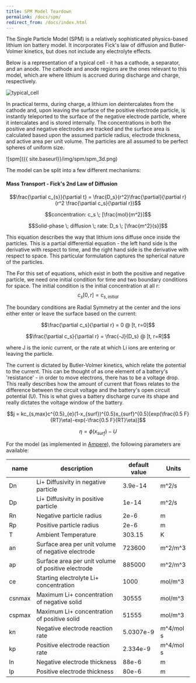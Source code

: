 ```yaml
---
title: SPM Model Teardown
permalink: /docs/spm/
redirect_from: /docs/index.html
---
```


The Single Particle Model (SPM) is a relatively sophisticated physics-based lithium ion battery model.  It incorporates Fick's law of diffusion and Butler-Volmer kinetics, but does not include any electrolyte effects.

Below is a representation of a typical cell - it has a cathode, a separator, and an anode. The cathode and anode regions are the ones relevant to this model, which
are where lithium is accrued during discharge and charge, respectively.

![typical_cell]({{_site.baseurl}}/img/spm/typical_cell.png)

In practical terms, during charge, a lithium ion deintercalates from the cathode and, upon leaving the surface of the positive electrode particle, is instantly teleported to the surface of the negative electrode particle, where it intercalates and is stored internally.  The concentrations in both the positive and negative electrodes are tracked and the surface area is calculated based upon the assumed particle radius, electrode thickness, and active area per unit volume.  The particles are all assumed to be perfect spheres of uniform size.

![spm]({{ site.baseurl}}/img/spm/spm_3d.png)

The model can be split into a few different mechanisms:

#### Mass Transport - Fick's 2nd Law of Diffusion

$$\frac{\partial c_{s}}{\partial t} = \frac{D_s}{r^2}\frac{\partial}{\partial r}(r^2 \frac{\partial c_s}{\partial r})$$  

$$concentration: c_s \; [\frac{mol}{m^2}]$$   

$$Solid-phase \; diffusion \;  rate: D_s \; [\frac{m^2}{s}]$$

This equation describes the way that lithium ions diffuse once inside the particles.  This is a partial differential equation - the left hand side is the derivative with respect to time, and the right hand side is the derivative with respect to space.  This particular formulation captures the spherical nature of the particles.

The For this set of equations, which exist in both the positive and negative particle, we need one initial condition for time and two boundary conditions for space.  The initial condition is the initial concentration at all r:  
$$c_s[0,r] = c_{s, initial}$$

The boundary conditions are Radial Symmetry at the center and the ions either enter or leave the surface based on the current:

$$\frac{\partial c_s}{\partial r} = 0 @ [t, r=0]$$  

$$\frac{\partial c_s}{\partial r} = \frac{-J}{D_s} @ [t, r=R]$$  

where J is the ionic current, or the rate at which Li ions are entering or leaving the particle.

The current is dictated by Butler-Volmer kinetics, which relate the potential to the current.  This can be thought of as one element of a battery's 'resistance' - in order to move electrons, there has to be a voltage drop.  This really describes how the amount of current that flows relates to the difference between the circuit voltage and the battery's open circuit potential (U).  This is what gives a battery discharge curve its shape and really dictates the voltage window of the battery.

$$j = kc_{s,max}c^{0.5}_{e}(1-x_{surf})^{0.5}x_{surf}^{0.5}[exp(\frac{0.5 F}{RT}\eta)-exp(-\frac{0.5 F}{RT}\eta)]$$

$$\eta = \phi(x_{surf})-U$$

For the model (as implemented in [Ampere](http://github.com/nealde/ampere)), the following parameters are available:  

| name   | description                                 | default value | Units   |
|--------|---------------------------------------------|---------------|---------|
| Dn     | Li+ Diffusivity in negative particle        | 3.9e-14       | m^2/s  |
| Dp     | Li+ Diffusivity in positive particle        | 1e-14         | m^2/s  |
| Rn     | Negative particle radius                    | 2e-6          | m       |
| Rp     | Positive particle radius                    | 2e-6          | m       |
| T      | Ambient Temperature                         | 303.15        | K       |
| an     | Surface area per unit volume of negative electrode          | 723600        |   m^2/m^3      |
| ap     | Surface area per unit volume of positive electrode          | 885000        |    m^2/m^3     |
| ce     | Starting electrolyte Li+ concentration      | 1000          | mol/m^3 |
| csnmax | Maximum Li+ concentration of negative solid | 30555         | mol/m^3 |
| cspmax | Maximum Li+ concentration of positive solid | 51555         | mol/m^3 |
| kn     | Negative electrode reaction rate            | 5.0307e-9     | m^4/mol s        |
| kp     | Positive electrode reaction rate            | 2.334e-9      |   m^4/mol s      |
| ln     | Negative electrode thickness                | 88e-6         | m       |
| lp     | Positive electrode thickness                | 80e-6         | m       |
